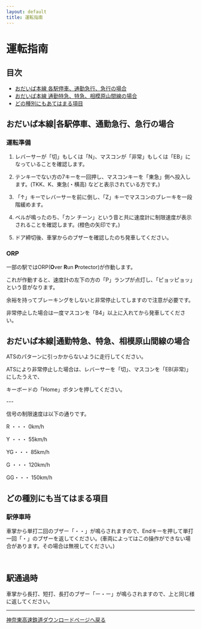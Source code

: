 ```yaml
---
layout: default
title: 運転指南
---
```


# 運転指南

## 目次

- [おだいば本線 各駅停車、通勤急行、急行の場合](#おだいば本線各駅停車、通勤急行、急行の場合)
- [おだいば本線 通勤特急、特急、相模原山間線の場合](#おだいば本線通勤特急、特急、相模原山間線の場合)
- [どの種別にもあてはまる項目](#どの種別にもあてはまる項目)


## おだいば本線|各駅停車、通勤急行、急行の場合

### 運転準備

1. レバーサーが「切」もしくは「N」、マスコンが「非常」もしくは「EB」になっていることを確認します。

2. テンキーでない方の7キーを一回押し、マスコンキーを「東急」側へ投入します。(TKK、K、東急(・横高) などと表示されている方です。)

3. 「↑」キーでレバーサーを前に倒し、「Z」キーでマスコンのブレーキを一段階緩めます。

4. ベルが鳴ったのち、「カン チーン」という音と共に速度計に制限速度が表示されることを確認します。(橙色の矢印です。)

5. ドア締切後、車掌からのブザーを確認したのち発車してください。



### ORP

一部の駅ではORP(**O**ver **R**un **P**rotector)が作動します。

これが作動すると、速度計の左下の方の「P」ランプが点灯し、「ピョッピョッ」という音がなります。

余裕を持ってブレーキングをしないと非常停止してしますので注意が必要です。

非常停止した場合は一度マスコンを「B4」以上に入れてから発車してください。



## おだいば本線|通勤特急、特急、相模原山間線の場合

ATSのパターンに引っかからないように走行してください。

ATSにより非常停止した場合は​、レバーサーを「切」、マスコンを「EB(非常)」にしたうえで、

キーボードの「Home」ボタンを押してください。

​---

信号の制限速度は以下の通りです。

R  ・・・ 0km/h

Y  ・・・ 55km/h

YG・・・ 85km/h

G  ・・・ 120km/h

GG・・・ 150km/h



## どの種別にも当てはまる項目

### 駅停車時

車掌から単打二回のブザー「・・」が鳴らされますので、Endキーを押して単打一回「・」のブザーを返してください。(車両によってはこの操作ができない場合があります。その場合は無視してください。)

​

## 駅通過時

車掌から長打、短打、長打のブザー「ー・ー」が鳴らされますので、上と同じ様に返してください。

---

[神奈東高速鉄道ダウンロードページへ戻る](kanato)